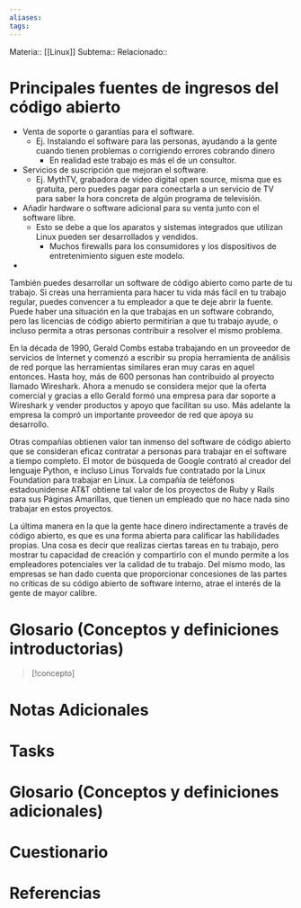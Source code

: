 ```yaml
---
aliases: 
tags:
---
```

Materia:: [[Linux]]
Subtema:: 
Relacionado:: 


# Principales fuentes de ingresos del código abierto 
- Venta de soporte o garantías para el software. 
	- Ej. Instalando el software para las personas, ayudando a la gente cuando tienen problemas o corrigiendo errores cobrando dinero 
		- En realidad este trabajo es más el de un consultor. 
- Servicios de suscripción que mejoran el software. 
	- Ej. MythTV, grabadora de video digital open source, misma que es gratuita, pero puedes pagar para conectarla a un servicio de TV para saber la hora concreta de algún programa de televisión. 
- Añadir hardware o software adicional para su venta junto con el software libre. 
	- Esto se debe a que los aparatos y sistemas integrados que utilizan Linux pueden ser desarrollados y vendidos. 
		- Muchos firewalls para los consumidores y los dispositivos de entretenimiento siguen este modelo. 
- 



También puedes desarrollar un software de código abierto como parte de tu trabajo. Si creas una herramienta para hacer tu vida más fácil en tu trabajo regular, puedes convencer a tu empleador a que te deje abrir la fuente. Puede haber una situación en la que trabajas en un software cobrando, pero las licencias de código abierto permitirían a que tu trabajo ayude, o incluso permita a otras personas contribuir a resolver el mismo problema.

En la década de 1990, Gerald Combs estaba trabajando en un proveedor de servicios de Internet y comenzó a escribir su propia herramienta de análisis de red porque las herramientas similares eran muy caras en aquel entonces. Hasta hoy, más de 600 personas han contribuido al proyecto llamado Wireshark. Ahora a menudo se considera mejor que la oferta comercial y gracias a ello Gerald formó una empresa para dar soporte a Wireshark y vender productos y apoyo que facilitan su uso. Más adelante la empresa la compró un importante proveedor de red que apoya su desarrollo.

Otras compañías obtienen valor tan inmenso del software de código abierto que se consideran eficaz contratar a personas para trabajar en el software a tiempo completo. El motor de búsqueda de Google contrató al creador del lenguaje Python, e incluso Linus Torvalds fue contratado por la Linux Foundation para trabajar en Linux. La compañía de teléfonos estadounidense AT&T obtiene tal valor de los proyectos de Ruby y Rails para sus Páginas Amarillas, que tienen un empleado que no hace nada sino trabajar en estos proyectos.

La última manera en la que la gente hace dinero indirectamente a través de código abierto, es que es una forma abierta para calificar las habilidades propias. Una cosa es decir que realizas ciertas tareas en tu trabajo, pero mostrar tu capacidad de creación y compartirlo con el mundo permite a los empleadores potenciales ver la calidad de tu trabajo. Del mismo modo, las empresas se han dado cuenta que proporcionar concesiones de las partes no críticas de su código abierto de software interno, atrae el interés de la gente de mayor calibre.

# Glosario (Conceptos y definiciones introductorias)
> [!concepto]
> 

# Notas Adicionales

# Tasks

# Glosario (Conceptos y definiciones adicionales)

# Cuestionario

# Referencias 
